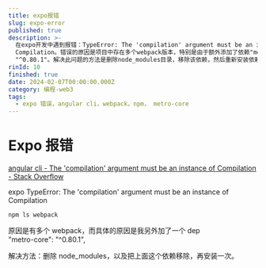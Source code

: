 ```yaml
---
title: expo报错
slug: expo-error
published: true
description: >-
  在expo开发中遇到报错：TypeError: The 'compilation' argument must be an instance of
  Compilation。错误的原因是项目中存在多个webpack版本，特别是由于额外添加了依赖"metro-core":
  "^0.80.1"。解决此问题的方法是删除node_modules目录，移除该依赖，然后重新安装依赖。
rinId: 10
finished: true
date: 2024-02-07T00:00:00.000Z
category: 编程-web3
tags:
  - expo 错误，angular cli，webpack，npm， metro-core
---
```


# Expo 报错

[angular cli - The 'compilation' argument must be an instance of Compilation - Stack Overflow](https://stackoverflow.com/questions/67727180/the-compilation-argument-must-be-an-instance-of-compilation)

expo TypeError: The 'compilation' argument must be an instance of Compilation

```
npm ls webpack
```

原因是有多个 webpack，而具体的原因是我另外加了一个 dep  
"metro-core": "^0.80.1",

解决方法：删除 node_modules，以及把上面这个依赖移除，再安装一次。
